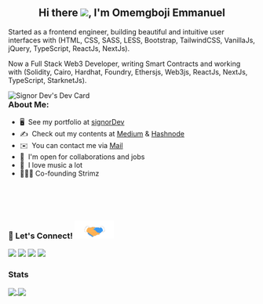 <h2 align="center"><b>Hi there <img src="https://media.giphy.com/media/hvRJCLFzcasrR4ia7z/giphy.gif" width="35">,</b> I'm Omemgboji Emmanuel</h2>

<p> Started as a frontend engineer, building beautiful and intuitive user interfaces with (HTML, CSS, SASS, LESS, Bootstrap, TailwindCSS, VanillaJs, jQuery, TypeScript, ReactJs, NextJs).</p>

<p>Now a Full Stack Web3 Developer, writing Smart Contracts and working with (Solidity, Cairo, Hardhat, Foundry, Ethersjs, Web3js, ReactJs, NextJs, TypeScript, StarknetJs).</p>


<a href="https://app.daily.dev/signor1">
  <img src="https://api.daily.dev/devcards/v2/zNH050Bzsh9cFQe9yfGRF.png?type=wide&r=j8z" width="500" align="left" alt="Signor Dev's Dev Card"/>
</a>


### About Me:
* 🖥️  See my portfolio at [signorDev](http://signor.vercel.app/)
* ✍️  Check out my contents at [Medium](https://medium.com/@emmanuelomemgboji) & [Hashnode](https://signordev.hashnode.dev/)
* ✉️  You can contact me via [Mail](mailto:emmanuelomemgboji@gmail.com)
* 🚀  I'm open for collaborations and jobs
* 🎵  I love music a lot
* 👨🏽‍💻 Co-founding Strimz

<br/>
<br/>
<br/>

<h3>📩 Let's Connect! <img src="https://github.com/0xAbdulKhalid/0xAbdulKhalid/raw/main/assets/mdImages/handshake.gif" width ="80"></h3> 

[<img src="https://img.shields.io/badge/LinkedIn-0077B5?style=for-the-badge&logo=linkedin&logoColor=white" />](https://www.linkedin.com/in/emmanuel-omemgboji-4b92b3140)
[<img src="https://img.shields.io/badge/Twitter-1DA1F2?style=for-the-badge&logo=twitter&logoColor=white" />](https://twitter.com/OneSignor?t=xTu8ujiP_M3nibDoFjsUUA&s=09)
[<img src="https://img.shields.io/badge/Gmail-D14836?style=for-the-badge&logo=gmail&logoColor=white" />](mailto:emmanuelomemgboji@gmail.com)
[<img src="https://img.shields.io/badge/Facebook-0077B5?style=for-the-badge&logo=facebook&logoColor=white" />](https://www.facebook.com/omemten.signor)



### Stats

<a href="https://github.com/anuraghazra/github-readme-stats">
  <img align="center" src="https://github-readme-stats.vercel.app/api?username=signor1&show_icons=true&theme=transparent" />
</a>
<a href="https://github.com/anuraghazra/github-readme-stats">
  <img align="center" src="https://github-readme-stats.vercel.app/api/top-langs/?username=signor1&langs_count=8&layout=compact&theme=transparent" />
</a>


